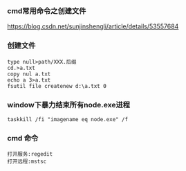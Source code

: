 ### cmd常用命令之创建文件
https://blog.csdn.net/sunjinshengli/article/details/53557684

### 创建文件
```
type null>path/XXX.后缀  
cd.>a.txt  
copy nul a.txt 
echo a 3>a.txt  
fsutil file createnew d:\a.txt 0  
```

### window下暴力结束所有node.exe进程
`taskkill /fi "imagename eq node.exe" /f`

### cmd 命令
```
打开服务:regedit
打开远程:mstsc
```